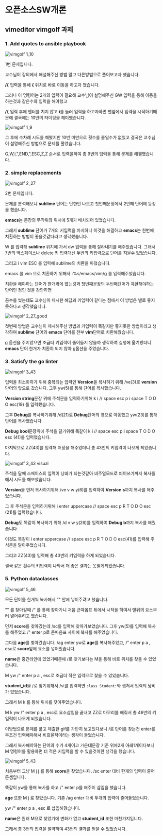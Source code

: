 # 오픈소스SW개론
## vimeditor vimgolf 과제



### 1. Add quotes to ansible playbook

![vimgolf 1_10](https://user-images.githubusercontent.com/71830573/144048836-9ae3cd12-e431-4031-9c8a-9c4bf3e6a8d4.gif)

1번 문제입니다.

교수님이 강의에서 해설해주신 방법 말고 다른방법으로 풀어보고자 했습니다.

**/{** 입력을 통해 **{** 위치로 바로 이동을 하고자 했습니다.

그러나 이 명령어는 2개의 입력이 필요해 교수님이 설명해주신 GW 입력을 통해 이동을 하는것과 같은수의 입력을 해야했고

**/{** 입력 후에 엔터를 치지 않고 **i**를 눌러 입력을 하고자하면 맨앞에서 입력을 시작하기때문에 결국에는 10번의 타이핑을 해야했습니다.

![vimgolf 1_9](https://user-images.githubusercontent.com/71830573/144050386-1ae73011-c85b-4d40-bf3b-6e7139d73f5c.gif)

그 후에 수차례 시도를 해봤지만 10번 미만으로 횟수를 줄일수가 없었고 결국은 교수님이 설명해주신 방법으로 문제를 풀었습니다.

G,W,i,",END,",ESC,Z,Z 순서로 입력을하여 총 9번의 입력을 통해 문제를 해결했습니다.

### 2. simple replacements

![vimgolf 2_27](https://user-images.githubusercontent.com/71830573/144053931-d7b91554-ee68-442b-82d8-58654feac955.gif)

2번 문제입니다.

문제를 분석해보니 **sublime** 단어는 단한번 나오고 첫번째문장에서 2번째 단어에 등장을 했습니다.

**emacs**는 문장의 무작위의 위치에 5개가 배치되어 있었습니다.

그래서 **sublime** 단어가 7개의 키입력을 차지하니 이것을 해결하고 **emacs**는 한번에 치환하는 방법이 좋을것같다라고 생각했습니다.

W 를 입력해 **sublime** 위치에 가서 dw 입력을 통해 잘라내기를 해주었습니다. 그래서 7번의 백스페이스나 delete 키 입력대신 두번의 키입력으로 단어를 지울수 있었습니다.

그리고 i vim ESC 를 입력해 sublime의 치환을 마쳤습니다. 

emacs 를 vim 으로 치환하기 위해서 :%s/emacs/vim/g 를 입력해주었습니다.

치환을 해야하는 단어가 한개밖에 없는것과 첫번째문장의 두번째단어가 치환해야하는 단어인 점인 것을 감안하면

꼼수를 썼는데도 교수님이 제시한 해답과 키입력이 같다는 점에서 이 방법은 별로 좋지 못하다고 생각했습니다.

![vimgolf 2_27_good](https://user-images.githubusercontent.com/71830573/144056605-df6e5973-50aa-425c-85f9-cb2e4fa1c9b5.gif)

첫번째 방법은 교수님이 제시해주신 방법과 키입력이 똑같지만 좋지못한 방법이라고 생각하여 **sublime** 단어와 **emacs** 단어를 전부 **vim**단어로 치환해줬습니다.

g 옵션을 주지않으면 조금더 키입력이 줄어들지 않을까 생각하여 실행에 옮겨봤더니 **emacs** 단어 한개가 치환이 되지 않아 g옵션을 주었습니다.

### 3. Satisfy the go linter

![vimgolf 3_43](https://user-images.githubusercontent.com/71830573/144063208-d9e17f97-bc40-418a-8895-9598a1034afd.gif)

입력을 최소화하기 위해 중복되는 입력인 **Version**을 복사하기 위해 /ve(3)로 **version** 단어의 앞으로 갔습니다. 그후 yw(5)를 통해 단어를 복사했습니다.

**Version string**문장 위에 주석문을 입력하기위해 k i // space esc p i space T O D O esc(19) 를 입력했습니다.

그후 **Debug**를 복사하기위해 /d(21)로 **Debug**단어의 앞으로 이동했고 yw(23)를 통해 단어를 복사했습니다.

**Debug bool**문장위에 주석을 달기위해 똑같이 k i // space esc p i space T O D O esc (41)를 입력했습니다.

마지막으로 ZZ(43)를 입력해 저장을 해주었더니 총 43번의 키입력이 나오게 되었습니다.

![vimgolf 3_43 visual](https://user-images.githubusercontent.com/71830573/144069066-38b74334-d411-4b6e-a20d-8eb0ae3dd3b2.gif)

주석을 달때 스페이스의 입력이 낭비가 되는것같아 비주얼모드로 띄어쓰기까지 복사를 해서 시도를 해보았습니다.

**Version**을 먼저 복사하기위해 /ve v w y(6)를 입력하여 **Version s**까지 복사를 해주었습니다.

그 후 주석문을 입력하기위해 i enter uppercase // space esc p R T O D O esc (21)를 입력했습니다.

**Debug**도 똑같이 복사하기 위해 /d v w y(26)를 입력하여 **Debug b**까지 복사를 해줬습니다.

이것도 똑같이 i enter uppercase // space esc p R T O D O esc(41)를 입력해 주석문을 달아주었습니다.

그리고 ZZ(43)를 입력해 총 43번의 키입력을 하게 되었습니다.

결국 같은 횟수의 키입력이 나와서 더 좋은 결과는 못얻게되었습니다.

### 5. Python dataclasses

![vimgolf 5_46](https://user-images.githubusercontent.com/71830573/144077465-0b9ab727-80eb-4cf6-babe-6c4d8e4e586c.gif)

모든 단어를 한개씩 복사해서 "" 안에 넣어주려고 했습니다.

"" 를 찾아갈때 /" 를 통해 찾아가니 처음 큰따옴표 뒤에서 시작을 하여서 맨뒤의 요소부터 넣어주려고 했습니다.

먼저 **score**를 찾아갔는데 /sc를 입력해 찾아가보았습니다. 그후 yw(5)를 입력해 복사를 해주었고 /" enter p로 큰따옴표 사이에 복사를 해주었습니다.

그다음 **age**를 찾아갔습니다. /ag enter yw로 **age**를 복사해주었고, /" enter p a , esc로 **score**앞에 요소를 넣어줬습니다.

**name**은 중간라인에 있었기때문에 /로 찾기보다는 M을 통해 바로 위치를 찾을 수 있었습니다.

M yw /" enter p a , esc로 조금더 적은 입력으로 찾을 수 있었습니다.

**student_id**을 /로 찾기위해서 /st를 입력하면 ```class Student:```와 겹쳐서 입력의 낭비가 있었습니다.

그래서 M k 를 통해 위치를 찾아주었습니다.

M k yw /" enter p a , esc로 요소삽입을 끝내고 ZZ로 마무리를 해줘서 총 46번의 키입력이 나오게 되었습니다.

이방법으로 문제를 풀고 제출한 gif를 가만히 보고있다보니 /로 단어를 찾는건 enter를 무조건 입력해야해서 비효율적이라는 생각이 들었습니다.

그래서 복사해야하는 단어의 수가 4개이고 가운데문장 기준 위에2개 아래1개이다보니 M 명령어를 활용하면 더 적은 키입력을 할 수 있을것이란 생각을 했습니다.

![vimgolf 5_43](https://user-images.githubusercontent.com/71830573/144081683-342cdcc6-b933-4935-a8a4-2a347a9e4094.gif)

처음부터 그냥 M j j 를 통해 **score**을 찾았습니다. /sc enter 대비 한개의 입력이 줄어든셈입니다.

똑같이 yw를 통해 복사를 하고 /" enter p를 해주어 삽입을 했습니다.

**age** 또한 M j 로 찾았습니다. 기존 /ag enter 대비 두개의 입력이 줄어들었습니다.

yw /" enter p a , esc 로 삽입해줬습니다.

**name**은 원래 M으로 찾았기에 변화가 없고 **student_id** 또한 마찬가지입니다.

그래서 총 3번의 입력을 절약하여 43번의 결과를 얻을 수 있었습니다.
